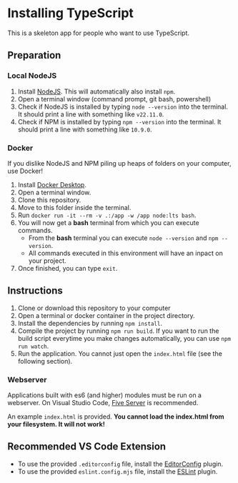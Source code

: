 # Installing TypeScript

This is a skeleton app for people who want to use TypeScript. 

## Preparation

### Local NodeJS

1. Install [NodeJS](https://nodejs.org/en/download/). This will automatically also install `npm`.
2. Open a terminal window (command prompt, git bash, powershell)
3. Check if NodeJS is installed by typing `node --version` into the terminal. It should print a line with something like `v22.11.0`.
4. Check if NPM is installed by typing  `npm --version` into the terminal. It should print a line with something like `10.9.0`.

### Docker

If you dislike NodeJS and NPM piling up heaps of folders on your computer, use Docker!

1. Install [Docker Desktop](https://www.docker.com/products/docker-desktop).
2. Open a terminal window.
3. Clone this repository.
4. Move to this folder inside the terminal.
5. Run `docker run -it --rm -v .:/app -w /app node:lts bash`.
6. You will now get a **bash** terminal from which you can execute commands.
   - From the **bash** terminal you can execute `node --version` and `npm --version`.
   - All commands executed in this environment will have an inpact on your project.
7. Once finished, you can type `exit`.

## Instructions

1. Clone or download this repository to your computer
2. Open a terminal or docker container in the project directory.
3. Install the dependencies by running `npm install`.
4. Compile the project by running `npm run build`. If you want to run the build script everytime you make changes automatically, you can use `npm run watch`.
5. Run the application. You cannot just open the `index.html` file (see the following section). 

### Webserver

Applications built with es6 (and higher) modules must be run on a webserver. On Visual Studio Code, [Five Server](https://marketplace.visualstudio.com/items?itemName=yandeu.five-server) is recommended.

An example `index.html` is provided. **You cannot load the index.html from your filesystem. It will not work!**

## Recommended VS Code Extension
 - To use the provided `.editorconfig` file, install the [EditorConfig](https://editorconfig.org/#download) plugin.
 - To use the provided `eslint.config.mjs` file, install the [ESLint](https://eslint.org/docs/user-guide/integrations) plugin.
